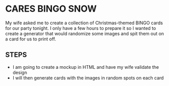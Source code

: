 # CARES BINGO SNOW

My wife asked me to create a collection of Christmas-themed BINGO cards for
our party tonight. I only have a few hours to prepare it so I wanted to create
a generator that would randomize some images and spit them out on a card for
us to print off.

## STEPS

* I am going to create a mockup in HTML and have my wife validate the design
* I will then generate cards with the images in random spots on each card
